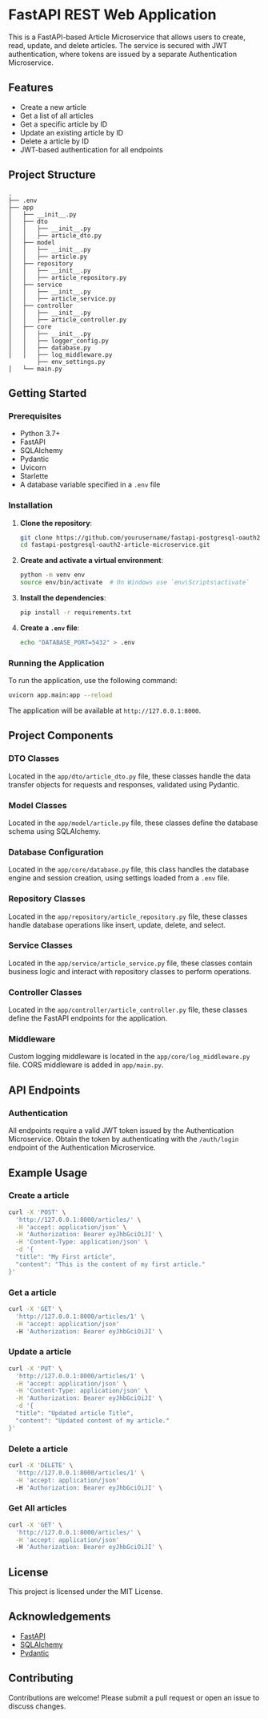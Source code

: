 # FastAPI REST Web Application

This is a FastAPI-based Article Microservice that allows users to create, read, update, and delete articles. The service is secured with JWT authentication, where tokens are issued by a separate Authentication Microservice.

## Features

- Create a new article
- Get a list of all articles
- Get a specific article by ID
- Update an existing article by ID
- Delete a article by ID
- JWT-based authentication for all endpoints


## Project Structure

```
.
├── .env
├── app
│   ├── __init__.py
│   ├── dto
│   │   ├── __init__.py
│   │   ├── article_dto.py
│   ├── model
│   │   ├── __init__.py
│   │   ├── article.py
│   ├── repository
│   │   ├── __init__.py
│   │   ├── article_repository.py
│   ├── service
│   │   ├── __init__.py
│   │   ├── article_service.py
│   ├── controller
│   │   ├── __init__.py
│   │   ├── article_controller.py
│   ├── core
│   │   ├── __init__.py
│   │   ├── logger_config.py
│   │   ├── database.py
│   │   ├── log_middleware.py
        ├── env_settings.py
│   └── main.py
```

## Getting Started

### Prerequisites

- Python 3.7+
- FastAPI
- SQLAlchemy
- Pydantic
- Uvicorn
- Starlette
- A database variable specified in a `.env` file

### Installation

1. **Clone the repository**:

   ```sh
   git clone https://github.com/yourusername/fastapi-postgresql-oauth2-article-microservice.git
   cd fastapi-postgresql-oauth2-article-microservice.git
   ```

2. **Create and activate a virtual environment**:

   ```sh
   python -m venv env
   source env/bin/activate  # On Windows use `env\Scripts\activate`
   ```

3. **Install the dependencies**:

   ```sh
   pip install -r requirements.txt
   ```

4. **Create a `.env` file**:

   ```sh
   echo "DATABASE_PORT=5432" > .env
   ```

### Running the Application

To run the application, use the following command:

```sh
uvicorn app.main:app --reload
```

The application will be available at `http://127.0.0.1:8000`.

## Project Components

### DTO Classes

Located in the `app/dto/article_dto.py` file, these classes handle the data transfer objects for requests and responses, validated using Pydantic.

### Model Classes

Located in the `app/model/article.py` file, these classes define the database schema using SQLAlchemy.

### Database Configuration

Located in the `app/core/database.py` file, this class handles the database engine and session creation, using settings loaded from a `.env` file.

### Repository Classes

Located in the `app/repository/article_repository.py` file, these classes handle database operations like insert, update, delete, and select.

### Service Classes

Located in the `app/service/article_service.py` file, these classes contain business logic and interact with repository classes to perform operations.

### Controller Classes

Located in the `app/controller/article_controller.py` file, these classes define the FastAPI endpoints for the application.

### Middleware

Custom logging middleware is located in the `app/core/log_middleware.py` file. CORS middleware is added in `app/main.py`.

## API Endpoints

### Authentication

All endpoints require a valid JWT token issued by the Authentication Microservice. Obtain the token by authenticating with the `/auth/login` endpoint of the Authentication Microservice.


## Example Usage

### Create a article

```sh
curl -X 'POST' \
  'http://127.0.0.1:8000/articles/' \
  -H 'accept: application/json' \
  -H 'Authorization: Bearer eyJhbGciOiJI' \
  -H 'Content-Type: application/json' \
  -d '{
  "title": "My First article",
  "content": "This is the content of my first article."
}'
```

### Get a article

```sh
curl -X 'GET' \
  'http://127.0.0.1:8000/articles/1' \
  -H 'accept: application/json'
  -H 'Authorization: Bearer eyJhbGciOiJI' \
```

### Update a article

```sh
curl -X 'PUT' \
  'http://127.0.0.1:8000/articles/1' \
  -H 'accept: application/json' \
  -H 'Content-Type: application/json' \
  -H 'Authorization: Bearer eyJhbGciOiJI' \
  -d '{
  "title": "Updated article Title",
  "content": "Updated content of my article."
}'
```

### Delete a article

```sh
curl -X 'DELETE' \
  'http://127.0.0.1:8000/articles/1' \
  -H 'accept: application/json'
  -H 'Authorization: Bearer eyJhbGciOiJI' \
```

### Get All articles

```sh
curl -X 'GET' \
  'http://127.0.0.1:8000/articles/' \
  -H 'accept: application/json'
  -H 'Authorization: Bearer eyJhbGciOiJI' \
```

## License

This project is licensed under the MIT License.

## Acknowledgements

- [FastAPI](https://fastapi.tiangolo.com/)
- [SQLAlchemy](https://www.sqlalchemy.org/)
- [Pydantic](https://pydantic-docs.helpmanual.io/)

## Contributing

Contributions are welcome! Please submit a pull request or open an issue to discuss changes.

